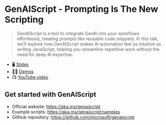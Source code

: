 # GenAIScript - Prompting Is The New Scripting

> GenAIScript is a tool to integrate GenAI into your workflows effortlessly, treating prompts like reusable code snippets. In this talk, we’ll explore how GenAIScript makes AI automation feel as intuitive as writing JavaScript, helping you streamline repetitive work without the need for deep AI expertise.

- 🖥️ [Slides](https://sinedied.github.io/genaiscript-talk/)
- 🧑‍💻 [Demos](./genaisrc/)
- 📺 [YouTube video](https://www.youtube.com/watch?v=PrhPSUHXWJ4&list=PLMW8Xq7bXrG5WtvuO728_t6fmKpwgotDC&index=7)

## Get started with GenAIScript

- Official website: https://aka.ms/genaiscript
- Example scripts: https://aka.ms/genaiscript/samples
- GitHub repository: https://github.com/microsoft/genaiscript

